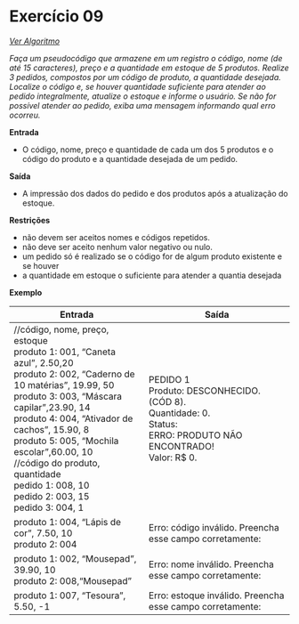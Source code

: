 # Exercício 09

[*Ver Algoritmo*](Algoritmo09.md)

 *Faça um pseudocódigo que armazene em um registro o código, nome (de até 15 caracteres), preço e a quantidade em estoque de 5 produtos. Realize 3 pedidos, compostos por um código de produto, a quantidade desejada. Localize o código e, se houver quantidade suficiente para atender ao pedido integralmente, atualize o estoque e informe o usuário. Se não for possível atender ao pedido, exiba uma mensagem informando qual erro ocorreu.*

**Entrada**

- O código, nome, preço e quantidade de cada um dos 5 produtos e o código do produto e a quantidade desejada de um pedido.

**Saída**

- A impressão dos dados do pedido e dos produtos após a atualização do estoque.

**Restrições**

- não devem ser aceitos nomes e códigos repetidos.
- não deve ser aceito nenhum valor negativo ou nulo.
- um pedido só é realizado se o código for de algum produto existente e se houver
- a quantidade em estoque o suficiente para atender a quantia desejada

**Exemplo**

| Entrada| Saída  |
|--------------------------|------------------------------------|
|//código, nome, preço, estoque<br>produto 1: 001, “Caneta azul”, 2.50,20<br>produto 2: 002, “Caderno de 10 matérias”, 19.99, 50<br>produto 3: 003, “Máscara capilar”,23.90, 14<br>produto 4: 004, “Ativador de cachos”, 15.90, 8<br>produto 5: 005, “Mochila escolar”,60.00, 10<br>//código do produto, quantidade<br>pedido 1: 008, 10<br>pedido 2: 003, 15<br>pedido 3: 004, 1|PEDIDO 1<br>Produto: DESCONHECIDO. (CÓD 8).<br>Quantidade: 0.<br>Status:<br>ERRO: PRODUTO NÃO ENCONTRADO!<br>Valor: R$ 0.|
|produto 1: 004, “Lápis de cor”, 7.50, 10<br>produto 2: 004|Erro: código inválido. Preencha esse campo corretamente:|
|produto 1: 002, “Mousepad”, 39.90, 10<br>produto 2: 008,“Mousepad”|Erro: nome inválido. Preencha esse campo corretamente:|
|produto 1: 007, “Tesoura”, 5.50, -1|Erro: estoque inválido. Preencha esse campo corretamente:|